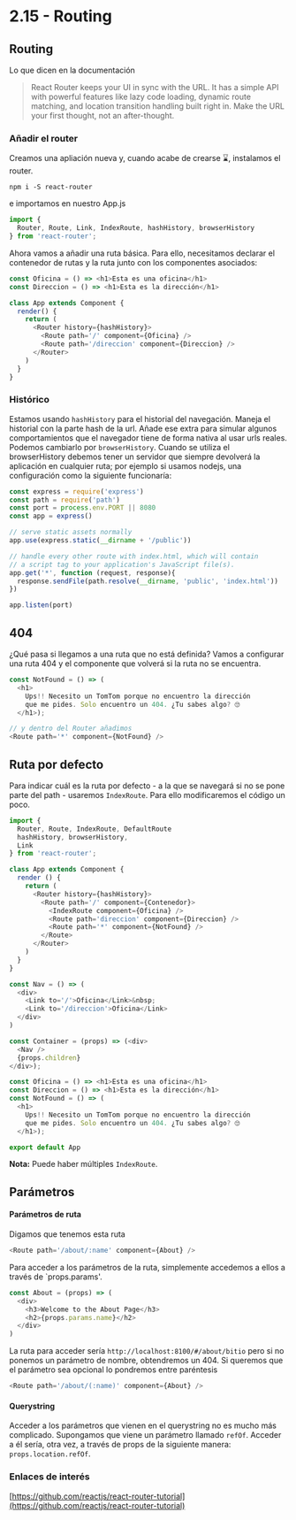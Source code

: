 # 2.15 - Routing

## Routing

Lo que dicen en la documentación

> React Router keeps your UI in sync with the URL. It has a simple API with powerful features like lazy code loading, dynamic route matching, and location transition handling built right in. Make the URL your first thought, not an after-thought.

### Añadir el router

Creamos una apliación nueva y, cuando acabe de crearse ⌛️, instalamos el router.

`npm i -S react-router`

e importamos en nuestro App.js

```javascript
import {
  Router, Route, Link, IndexRoute, hashHistory, browserHistory
} from 'react-router';
```

Ahora vamos a añadir una ruta básica. Para ello, necesitamos declarar el contenedor de rutas y la ruta junto con los componentes asociados:

```javascript
const Oficina = () => <h1>Esta es una oficina</h1>
const Direccion = () => <h1>Esta es la dirección</h1>

class App extends Component {
  render() {
    return (
      <Router history={hashHistory}>
        <Route path='/' component={Oficina} />
        <Route path='/direccion' component={Direccion} />
      </Router>
    )
  }
}
```

### Histórico

Estamos usando `hashHistory` para el historial del navegación. Maneja el historial con la parte hash de la url. Añade ese extra para simular algunos comportamientos que el navegador tiene de forma nativa al usar urls reales. Podemos cambiarlo por `browserHistory`. Cuando se utiliza el browserHistory debemos tener un servidor que siempre devolverá la aplicación en cualquier ruta; por ejemplo si usamos nodejs, una configuración como la siguiente funcionaría:

```javascript
const express = require('express')
const path = require('path')
const port = process.env.PORT || 8080
const app = express()

// serve static assets normally
app.use(express.static(__dirname + '/public'))

// handle every other route with index.html, which will contain
// a script tag to your application's JavaScript file(s).
app.get('*', function (request, response){
  response.sendFile(path.resolve(__dirname, 'public', 'index.html'))
})

app.listen(port)
```

## 404

¿Qué pasa si llegamos a una ruta que no está definida? Vamos a configurar una ruta 404 y el componente que volverá si la ruta no se encuentra.

```javascript
const NotFound = () => (
  <h1>
    Ups!! Necesito un TomTom porque no encuentro la dirección
    que me pides. Solo encuentro un 404. ¿Tu sabes algo? 🙄
  </h1>);

// y dentro del Router añadimos
<Route path='*' component={NotFound} />
```

## Ruta por defecto

Para indicar cuál es la ruta por defecto - a la que se navegará si no se pone parte del path - usaremos `IndexRoute`. Para ello modificaremos el código un poco.

```javascript
import {
  Router, Route, IndexRoute, DefaultRoute
  hashHistory, browserHistory,
  Link
} from 'react-router';

class App extends Component {
  render () {
    return (
      <Router history={hashHistory}>
        <Route path='/' component={Contenedor}>
          <IndexRoute component={Oficina} />
          <Route path='direccion' component={Direccion} />
          <Route path='*' component={NotFound} />
        </Route>
      </Router>
    )
  }
}

const Nav = () => (
  <div>
    <Link to='/'>Oficina</Link>&nbsp;
    <Link to='/direccion'>Oficina</Link>
  </div>
)

const Container = (props) => (<div>
  <Nav />
  {props.children}
</div>);

const Oficina = () => <h1>Esta es una oficina</h1>
const Direccion = () => <h1>Esta es la dirección</h1>
const NotFound = () => (
  <h1>
    Ups!! Necesito un TomTom porque no encuentro la dirección
    que me pides. Solo encuentro un 404. ¿Tu sabes algo? 🙄
  </h1>);

export default App
```

**Nota:**  Puede haber múltiples `IndexRoute`.

## Parámetros

#### Parámetros de ruta

Digamos que tenemos esta ruta

```javascript
<Route path='/about/:name' component={About} />
```

Para acceder a los parámetros de la ruta, simplemente accedemos a ellos a través de \`props.params'.

```javascript
const About = (props) => (
  <div>
    <h3>Welcome to the About Page</h3>
    <h2>{props.params.name}</h2>
  </div>
)
```

La ruta para acceder sería `http://localhost:8100/#/about/bitio` pero si no ponemos un parámetro de nombre, obtendremos un 404. Si queremos que el parámetro sea opcional lo pondremos entre paréntesis

```javascript
<Route path='/about/(:name)' component={About} />
```

#### Querystring

Acceder a los parámetros que vienen en el querystring no es mucho más complicado. Supongamos que viene un parámetro llamado `refOf`. Acceder a él sería, otra vez, a través de props de la siguiente manera: `props.location.refOf`.

### Enlaces de interés

[https://github.com/reactjs/react-router-tutorial](https://github.com/reactjs/react-router-tutorial)

